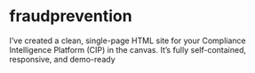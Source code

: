 # fraudprevention
I’ve created a clean, single-page HTML site for your Compliance Intelligence Platform (CIP) in the canvas. It’s fully self-contained, responsive, and demo-ready
